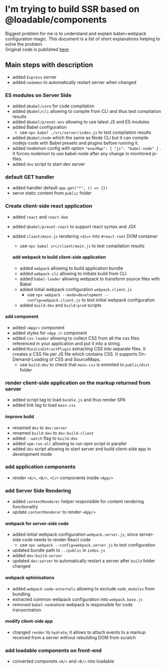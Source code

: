 # I'm trying to build SSR based on @loadable/components

Biggest problem for me is to understand and explain babel+webpack configuration magic. This document is a list of short explanations helping to solve the problem.  
Original code is published [here](https://github.com/gregberge/loadable-components/tree/main/examples/server-side-rendering)

## Main steps with description

- added `Express` server
- added `nodemon` to automatically restart server when changed

### ES modules on Server Side

- added `@babel/core` for code compilation
- added `@babel/cli` allowing to compile from CLI and thus test compilation results
- added `@babel/preset-env` allowing to use latest JS and ES modules
- added Babel configuration
  - use `npx babel ./src/server/index.js` to test compilation results
- added `@babel/node` which the same as Node CLI but it can compile nodejs-code with Babel presets and plugins before running it.
- added nodemon config with option `"execMap": { "js": "babel-node" }` . It forces nodemon to use babel-node after any change in monitored js-files.
- added `dev` script to start dev server

### default GET handler

- added handler default `app.get("*", () => {})`
- serve static content from `public` folder

### Create client-side react application

- added `react` and `react-dom`
- added `@babel/preset-react` to support react syntax and JSX
- added `client/main.js` rendering `<div>` into `#react-root` DOM container

  - use `npx babel src/client/main.js` to test compilation results

  #### add webpack to build client-side application

  - added `webpack` allowing to build application bundle
  - added `webpack-cli` allowing to initiate build from CLI
  - added `babel-loader` allowing webpack to transform source files with Babel
  - added initial webpack configuration `webpack.client.js`
    - use `npx webpack --mode=development --config=webpack.client.js` to test initial webpack configuration
  - added `build:dev` and `build:prod` scripts

#### add <App/> component

- added `<App/>` component
- added styles for `<App />` component
- added `css-loader` allowing to collect CSS from all the css files referenced in your application and put it into a string.
- added `MiniCssExtractPlugin` extracting CSS into separate files. It creates a CSS file per JS file which contains CSS. It supports On-Demand-Loading of CSS and SourceMaps.
  - use `build:dev` to check that `main.css` is emmited to `public/dist` folder

### render client-side application on the markup returned from server

- added script tag to load `bundle.js` and thus render SPA
- added link tag to load `main.css`

#### improve build

- renamed `dev` to `dev:server`
- renamed `build:dev` to `dev:build-client`
- added `--watch` flag to `build:dev`
- added `npm-run-all` allowing to run npm script in parallel
- added `dev` script allowing to start server and build client-side app in development mode

### add application components

- render `<A/>`, `<B/>`, `<C/>` components inside `<App/>`

### add Server Side Rendering

- added `contentRenderer` helper responsible for content rendering functionality
- update `contentRenderer` to render `<App/>`

#### webpack for server-side code

- added initial webpack configuration `webpack.server.js`, since server-side code needs to render React code
  - use `npx webpack --config=webpack.server.js` to test configuration
- updated bundle path to `../public` in `index.js`
- added `dev:build-server`
- updated `dev:server` to automatically restart a server after `build` folder changed

#### webpack optimisations

- added `webpack-node-externals` allowing to exclude `node_modules` from bundling
- extracted common webpack configuration into `webpack.base.js`
- removed `babel-node`since webpack is responsible for code transormation

#### modify client-side app

- changed `render` to `hydrate`; it allows to attach events to a markup received from a server without rebuilding DOM from scratch

### add loadable components on front-end

- converted componets `<A/>` and `<B/>` into loadable
